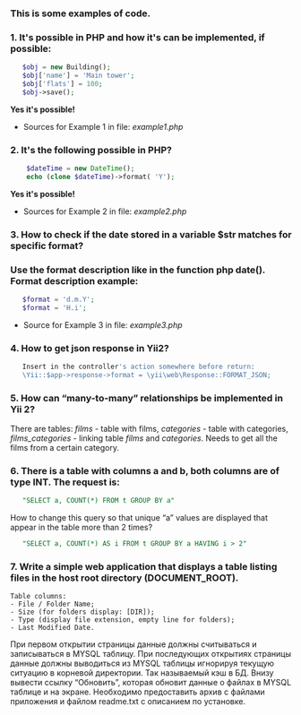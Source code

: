 ### This is some examples of code.

### 1. It's possible in PHP and how it's can be implemented, if possible:
```php
   $obj = new Building();
   $obj['name'] = 'Main tower';
   $obj['flats'] = 100;
   $obj->save();
```
   **Yes it's possible!**
   
 - Sources for Example 1 in file:
	_example1.php_

### 2. It's the following possible in PHP?
```php
    $dateTime = new DateTime();
    echo (clone $dateTime)->format( 'Y');
```
   **Yes it's possible!**
   
 - Sources for Example 2 in file:
	_example2.php_
	
### 3. How to check if the date stored in a variable $str matches for specific format? 
###    Use the format description like in the function php date(). Format description example:
```php
   $format = 'd.m.Y';
   $format = 'H.i';
```
 - Source for Example 3 in file:
	_example3.php_
	
### 4. How to get json response in Yii2?
```php
   Insert in the controller's action somewhere before return:
   \Yii::$app->response->format = \yii\web\Response::FORMAT_JSON;
```

### 5. How can “many-to-many” relationships be implemented in Yii 2?
   There are tables:
   _films_ - table with films,
   _categories_ - table with categories,
   _films_categories_ - linking table _films_ and _categories_.
   Needs to get all the films from a certain category.

### 6. There is a table with columns a and b, both columns are of type INT. The request is:
```sql
   "SELECT a, COUNT(*) FROM t GROUP BY a"
```
   How to change this query so that unique “a” values are displayed that appear in the table more than 2 times?
```sql
   "SELECT a, COUNT(*) AS i FROM t GROUP BY a HAVING i > 2"
```

### 7. Write a simple web application that displays a table listing files in the host root directory (DOCUMENT_ROOT).

    Table columns:
    - File / Folder Name;
    - Size (for folders display: [DIR]);
    - Type (display file extension, empty line for folders);
    - Last Modified Date.

При первом открытии страницы данные должны считываться и записываться в MYSQL таблицу. При последующих открытиях страницы данные должны выводиться из MYSQL таблицы игнорируя текущую ситуацию в корневой директории. Так называемый кэш в БД.
Внизу вывести ссылку “Обновить”, которая обновит данные о файлах в MYSQL таблице и на экране. Необходимо предоставить архив с файлами приложения и файлом readme.txt с описанием по
установке.